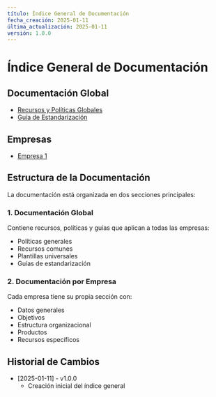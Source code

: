```yaml
---
título: Índice General de Documentación
fecha_creación: 2025-01-11
última_actualización: 2025-01-11
versión: 1.0.0
---
```


# Índice General de Documentación

## Documentación Global
- [Recursos y Políticas Globales](global/00_indice_global.md)
- [Guía de Estandarización](00_estandarizacion_documentacion.md)

## Empresas
- [Empresa 1](empresas/empresa_1/00_indice_empresa.md)

## Estructura de la Documentación

La documentación está organizada en dos secciones principales:

### 1. Documentación Global
Contiene recursos, políticas y guías que aplican a todas las empresas:
- Políticas generales
- Recursos comunes
- Plantillas universales
- Guías de estandarización

### 2. Documentación por Empresa
Cada empresa tiene su propia sección con:
- Datos generales
- Objetivos
- Estructura organizacional
- Productos
- Recursos específicos

## Historial de Cambios
- [2025-01-11] - v1.0.0
  - Creación inicial del índice general